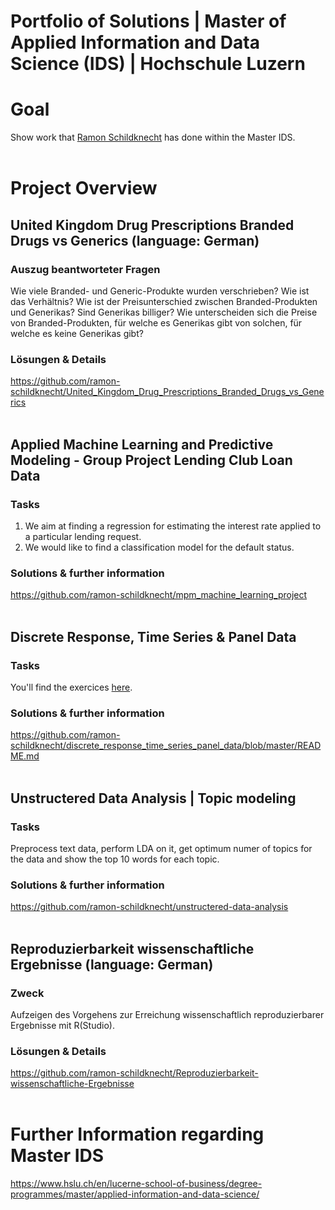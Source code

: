 # Portfolio of Solutions | Master of Applied Information and Data Science (IDS) | Hochschule Luzern

# Goal
Show work that [Ramon Schildknecht](https://www.linkedin.com/in/ramon-schildknecht-36301756/) has done within the Master IDS.
<br/>
<br/>

# Project Overview
## United Kingdom Drug Prescriptions Branded Drugs vs Generics (language: German)
### Auszug beantworteter Fragen
Wie viele Branded- und Generic-Produkte wurden verschrieben? Wie ist das Verhältnis?
Wie ist der Preisunterschied zwischen Branded-Produkten und Generikas? Sind Generikas billiger?
Wie unterscheiden sich die Preise von Branded-Produkten, für welche es Generikas gibt von solchen, für welche es keine Generikas gibt? 

### Lösungen & Details
https://github.com/ramon-schildknecht/United_Kingdom_Drug_Prescriptions_Branded_Drugs_vs_Generics
<br/>
<br/>

## Applied Machine Learning and Predictive Modeling - Group Project Lending Club Loan Data
### Tasks
1. We aim at finding a regression for estimating the interest rate applied to a particular
lending request.
2. We would like to find a classification model for the default status.

### Solutions & further information
https://github.com/ramon-schildknecht/mpm_machine_learning_project
<br/>
<br/>

## Discrete Response, Time Series & Panel Data
### Tasks
You'll find the exercices [here](https://www.evernote.com/l/Ai-mGPrPkz9JNIxFJ_7SG6oZ5c6vaSCvt1w/).

### Solutions & further information
https://github.com/ramon-schildknecht/discrete_response_time_series_panel_data/blob/master/README.md
<br/>
<br/>

## Unstructered Data Analysis | Topic modeling
### Tasks
Preprocess text data, perform LDA on it, get optimum numer of topics for the data and show the top 10 words for each topic.

### Solutions & further information
https://github.com/ramon-schildknecht/unstructered-data-analysis
<br/>
<br/>

## Reproduzierbarkeit wissenschaftliche Ergebnisse (language: German)
### Zweck
Aufzeigen des Vorgehens zur Erreichung wissenschaftlich reproduzierbarer Ergebnisse mit R(Studio).


### Lösungen & Details
https://github.com/ramon-schildknecht/Reproduzierbarkeit-wissenschaftliche-Ergebnisse
<br/>
<br/>

# Further Information regarding Master IDS
https://www.hslu.ch/en/lucerne-school-of-business/degree-programmes/master/applied-information-and-data-science/
